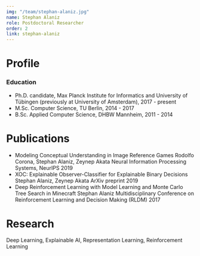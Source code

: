 ```yaml
---
img: "/team/stephan-alaniz.jpg"
name: Stephan Alaniz
role: Postdoctoral Researcher
order: 2
link: stephan-alaniz
---
```


# Profile
### Education 


* Ph.D. candidate, Max Planck Institute for Informatics and University of Tübingen (previously at University of Amsterdam), 2017 - present
* M.Sc. Computer Science, TU Berlin, 2014 - 2017
* B.Sc. Applied Computer Science, DHBW Mannheim, 2011 - 2014

# Publications
* Modeling Conceptual Understanding in Image Reference Games Rodolfo Corona, Stephan Alaniz, Zeynep Akata Neural Information Processing Systems, NeurIPS 2019
* XOC: Explainable Observer-Classifier for Explainable Binary Decisions Stephan Alaniz, Zeynep Akata ArXiv preprint 2019
* Deep Reinforcement Learning with Model Learning and Monte Carlo Tree Search in Minecraft Stephan Alaniz Multidisciplinary Conference on Reinforcement Learning and Decision Making (RLDM) 2017

# Research
Deep Learning, Explainable AI, Representation Learning, Reinforcement Learning

